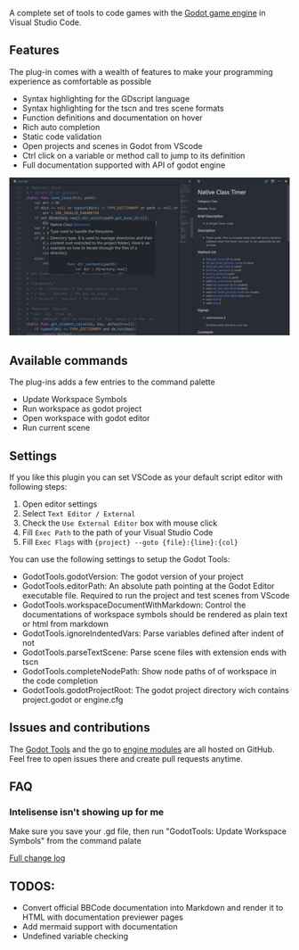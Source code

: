 A complete set of tools to code games with the [Godot game engine](http://www.godotengine.org/) in Visual Studio Code.

## Features

The plug-in comes with a wealth of features to make your programming experience as comfortable as possible

- Syntax highlighting for the GDscript language
- Syntax highlighting for the tscn and tres scene formats
- Function definitions and documentation on hover
- Rich auto completion
- Static code validation
- Open projects and scenes in Godot from VScode
- Ctrl click on a variable or method call to jump to its definition
- Full documentation supported with API of godot engine

![Showing the documentation on hover feature](img/godot-tools.jpg)

## Available commands

The plug-ins adds a few entries to the command palette

- Update Workspace Symbols
- Run workspace as godot project
- Open workspace with godot editor
- Run current scene

## Settings

If you like this plugin you can set VSCode as your default script editor with following steps:
1. Open editor settings
2. Select `Text Editor / External`
3. Check the `Use External Editor` box with mouse click
4. Fill `Exec Path` to the path of your Visual Studio Code
5. Fill `Exec Flags` with `{project} --goto {file}:{line}:{col}`

You can use the following settings to setup the Godot Tools:
- GodotTools.godotVersion: The godot version of your project
- GodotTools.editorPath: An absolute path pointing at the Godot Editor executable file. Required to run the project and test scenes from VScode
- GodotTools.workspaceDocumentWithMarkdown: Control the documentations of workspace symbols should be rendered as plain text or html from markdown
- GodotTools.ignoreIndentedVars: Parse variables defined after indent of not
- GodotTools.parseTextScene: Parse scene files with extension ends with tscn
- GodotTools.completeNodePath: Show node paths of of workspace in the code completion
- GodotTools.godotProjectRoot: The godot project directory wich contains project.godot or engine.cfg
## Issues and contributions

The [Godot Tools](https://github.com/GodotExplorer/godot-tools) and the go to [engine modules](https://github.com/GodotExplorer/editor-server) are all hosted on GitHub. Feel free to open issues there and create pull requests anytime.

## FAQ
   
### Intelisense isn't showing up for me

Make sure you save your .gd file, then run "GodotTools: Update Workspace Symbols" from the command palate

[Full change log](https://github.com/GodotExplorer/godot-tools/blob/master/CHANGELOG.md)

## TODOS:
* Convert official BBCode documentation into Markdown and render it to HTML with documentation previewer pages
* Add mermaid support with documentation
* Undefined variable checking
